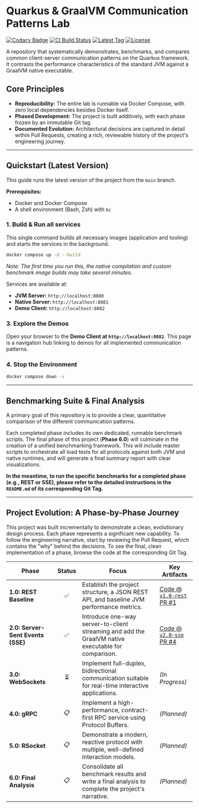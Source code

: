 # Quarkus & GraalVM Communication Patterns Lab

[![Codacy Badge](https://app.codacy.com/project/badge/Grade/33df58ded13c4bf39ef8bc99670b7570)](https://app.codacy.com/gh/apenlor/quarkus-communication-patterns-lab/dashboard?utm_source=gh&utm_medium=referral&utm_content=&utm_campaign=Badge_grade)
[![CI Build Status](https://github.com/apenlor/quarkus-communication-patterns-lab/actions/workflows/ci.yml/badge.svg)](https://github.com/apenlor/quarkus-communication-patterns-lab/actions/workflows/ci.yml)
[![Latest Tag](https://img.shields.io/github/v/tag/apenlor/quarkus-communication-patterns-lab)](https://github.com/apenlor/quarkus-communication-patterns-lab/tags)
[![License](https://img.shields.io/badge/License-MIT-blue.svg)](https://opensource.org/licenses/MIT)

A repository that systematically demonstrates, benchmarks, and compares common client-server communication patterns on
the Quarkus framework. It contrasts the performance characteristics of the standard JVM against a GraalVM native
executable.

## Core Principles

- **Reproducibility:** The entire lab is runnable via Docker Compose, with zero local dependencies besides Docker
  itself.
- **Phased Development:** The project is built additively, with each phase frozen by an immutable Git tag.
- **Documented Evolution:** Architectural decisions are captured in detail within Pull Requests, creating a rich,
  reviewable history of the project's engineering journey.

---

## Quickstart (Latest Version)

This guide runs the latest version of the project from the `main` branch.

**Prerequisites:**

- Docker and Docker Compose
- A shell environment (Bash, Zsh) with `bc`

### 1. Build & Run all services

This single command builds all necessary images (application and tooling) and starts the services in the background.

```bash
docker compose up -d --build
```

*Note: The first time you run this, the native compilation and custom benchmark image builds may take several minutes.*

Services are available at:

- **JVM Server:** `http://localhost:8080`
- **Native Server:** `http://localhost:8081`
- **Demo Client:** `http://localhost:8082`

### 3. Explore the Demos

Open your browser to the **Demo Client at `http://localhost:8082`**. This page is a navigation hub linking to demos for
all implemented communication patterns.

### 4. Stop the Environment

```bash
docker compose down -v
```

---

## Benchmarking Suite & Final Analysis

A primary goal of this repository is to provide a clear, quantitative comparison of the different communication
patterns.

Each completed phase includes its own dedicated, runnable benchmark scripts. The final phase of this project (**Phase
6.0**) will culminate in the creation of a unified benchmarking framework. This will include master scripts to
orchestrate all load tests for all protocols against both JVM and native runtimes, and will generate a final summary
report with clear visualizations.

**In the meantime, to run the specific benchmarks for a completed phase (e.g., REST or SSE), please refer to the
detailed instructions in the `README.md` of its corresponding Git Tag.**

---

## Project Evolution: A Phase-by-Phase Journey

This project was built incrementally to demonstrate a clean, evolutionary design process. Each phase represents a
significant new capability. To follow the engineering narrative, start by reviewing the Pull Request, which contains
the "why" behind the decisions. To see the final, clean implementation of a phase, browse the code at the corresponding
Git Tag.

| Phase                             | Status | Focus                                                                                               | Key Artifacts                                                                                                                                                                          |
|-----------------------------------|:------:|-----------------------------------------------------------------------------------------------------|----------------------------------------------------------------------------------------------------------------------------------------------------------------------------------------|
| **1.0: REST Baseline**            |   ✅    | Establish the project structure, a JSON REST API, and baseline JVM performance metrics.             | [Code @ `v1.0-rest`](https://github.com/apenlor/quarkus-communication-patterns-lab/tree/v1.0-rest) <br/> [PR #1](https://github.com/apenlor/quarkus-communication-patterns-lab/pull/1) |
| **2.0: Server-Sent Events (SSE)** |   ✅    | Introduce one-way server-to-client streaming and add the GraalVM native executable for comparison.  | [Code @ `v2.0-sse`](https://github.com/apenlor/quarkus-communication-patterns-lab/tree/v2.0-sse) <br/> [PR #4](https://github.com/apenlor/quarkus-communication-patterns-lab/pull/4)   |
| **3.0: WebSockets**               |   ⏳    | Implement full-duplex, bidirectional communication suitable for real-time interactive applications. | *(In Progress)*                                                                                                                                                                        |
| **4.0: gRPC**                     |   📋   | Implement a high-performance, contract-first RPC service using Protocol Buffers.                    | *(Planned)*                                                                                                                                                                            |
| **5.0: RSocket**                  |   📋   | Demonstrate a modern, reactive protocol with multiple, well-defined interaction models.             | *(Planned)*                                                                                                                                                                            |
| **6.0: Final Analysis**           |   📋   | Consolidate all benchmark results and write a final analysis to complete the project's narrative.   | *(Planned)*                                                                                                                                                                            |